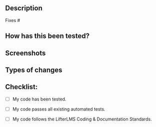 <!-- 
Contributors:
Prior to opening a pull request, please review our contributing guidelines at https://github.com/gocodebox/lifterlms/blob/master/.github/CONTRIBUTING.md
-->

## Description
<!-- Please describe what you have changed or added -->

Fixes #<!-- insert the related issue number here -->

## How has this been tested?
<!-- Please describe in detail how you tested your changes. -->
<!-- Include details of your testing environment, tests ran to see how -->
<!-- your change affects other areas of the code, etc. -->

## Screenshots <!-- if applicable -->

## Types of changes
<!-- What types of changes does your code introduce?  -->
<!-- Bug fix (non-breaking change which fixes an issue) -->
<!-- New feature (non-breaking change which adds functionality) -->
<!-- Breaking change (fix or feature that would cause existing functionality to not work as expected) -->

## Checklist:
- [ ] My code has been tested.
- [ ] My code passes all existing automated tests. <!-- Check code: `composer run-script tests-run`, Guidelines: https://github.com/gocodebox/lifterlms/blob/master/tests/README.md -->
- [ ] My code follows the LifterLMS Coding & Documentation Standards. <!-- Check code: `composer run-script check-cs-errors`, Guidelines: https://github.com/gocodebox/lifterlms/blob/master/docs/coding-standards.md and https://github.com/gocodebox/lifterlms/blob/master/docs/documentation-standards.md -->

